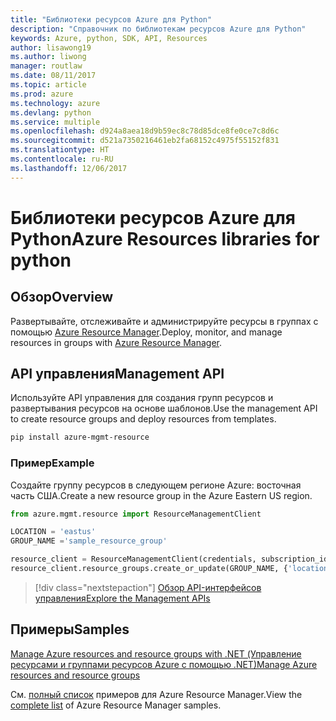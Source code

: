 ```yaml
---
title: "Библиотеки ресурсов Azure для Python"
description: "Справочник по библиотекам ресурсов Azure для Python"
keywords: Azure, python, SDK, API, Resources
author: lisawong19
ms.author: liwong
manager: routlaw
ms.date: 08/11/2017
ms.topic: article
ms.prod: azure
ms.technology: azure
ms.devlang: python
ms.service: multiple
ms.openlocfilehash: d924a8aea18d9b59ec8c78d85dce8fe0ce7c8d6c
ms.sourcegitcommit: d521a7350216461eb2fa68152c4975f55152f831
ms.translationtype: HT
ms.contentlocale: ru-RU
ms.lasthandoff: 12/06/2017
---
```

# <a name="azure-resources-libraries-for-python"></a><span data-ttu-id="4e790-104">Библиотеки ресурсов Azure для Python</span><span class="sxs-lookup"><span data-stu-id="4e790-104">Azure Resources libraries for python</span></span>

## <a name="overview"></a><span data-ttu-id="4e790-105">Обзор</span><span class="sxs-lookup"><span data-stu-id="4e790-105">Overview</span></span> 
<span data-ttu-id="4e790-106">Развертывайте, отслеживайте и администрируйте ресурсы в группах с помощью [Azure Resource Manager](https://docs.microsoft.com/en-us/azure/azure-resource-manager/resource-group-overview).</span><span class="sxs-lookup"><span data-stu-id="4e790-106">Deploy, monitor, and manage resources in groups with [Azure Resource Manager](https://docs.microsoft.com/en-us/azure/azure-resource-manager/resource-group-overview).</span></span>

## <a name="management-api"></a><span data-ttu-id="4e790-107">API управления</span><span class="sxs-lookup"><span data-stu-id="4e790-107">Management API</span></span>
<span data-ttu-id="4e790-108">Используйте API управления для создания групп ресурсов и развертывания ресурсов на основе шаблонов.</span><span class="sxs-lookup"><span data-stu-id="4e790-108">Use the management API to create resource groups and deploy resources from templates.</span></span>

```bash
pip install azure-mgmt-resource
```
### <a name="example"></a><span data-ttu-id="4e790-109">Пример</span><span class="sxs-lookup"><span data-stu-id="4e790-109">Example</span></span> 
<span data-ttu-id="4e790-110">Создайте группу ресурсов в следующем регионе Azure: восточная часть США.</span><span class="sxs-lookup"><span data-stu-id="4e790-110">Create a new resource group in the Azure Eastern US region.</span></span>

```python
from azure.mgmt.resource import ResourceManagementClient

LOCATION = 'eastus'
GROUP_NAME ='sample_resource_group'

resource_client = ResourceManagementClient(credentials, subscription_id)
resource_client.resource_groups.create_or_update(GROUP_NAME, {'location': LOCATION})
```

> [!div class="nextstepaction"]
> [<span data-ttu-id="4e790-111">Обзор API-интерфейсов управления</span><span class="sxs-lookup"><span data-stu-id="4e790-111">Explore the Management APIs</span></span>](/python/api/overview/azure/azure.mgmt.resource)

## <a name="samples"></a><span data-ttu-id="4e790-112">Примеры</span><span class="sxs-lookup"><span data-stu-id="4e790-112">Samples</span></span>
[<span data-ttu-id="4e790-113">Manage Azure resources and resource groups with .NET (Управление ресурсами и группами ресурсов Azure с помощью .NET)</span><span class="sxs-lookup"><span data-stu-id="4e790-113">Manage Azure resources and resource groups</span></span>](https://github.com/Azure-Samples/resource-manager-python-resources-and-groups)

<span data-ttu-id="4e790-114">См. [полный список](https://azure.microsoft.com/resources/samples/?platform=python&term=resource) примеров для Azure Resource Manager.</span><span class="sxs-lookup"><span data-stu-id="4e790-114">View the [complete list](https://azure.microsoft.com/resources/samples/?platform=python&term=resource) of Azure Resource Manager samples.</span></span>
